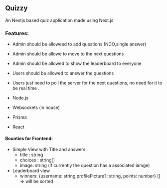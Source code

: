 ## Quizzy

An Nextjs based quiz application made using Next.js

### Features:

- Admin should be alloweed to add questions (NCO,single answer)
- Admin should be allowe to move to the next questions 
- Admin should be allowed to show the leaderboard to everyone 
- Users should be allowed to answer the questions 
- Users just need to poll the server for the next questions, no need for it to be real time .

- Node.js
- Websockets (in house)
- Prisma 
- React 

#### Bounties for Frontend:
- Simple View with Title and answers
  - title : string 
  - choices : string[]
  - image: string (if currently the question has a associated iamge) 
- Leaderboard view 
  - winners: {username: string,profilePicture?: string, points: number} [] => will be sorted 


